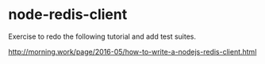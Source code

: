 # node-redis-client

Exercise to redo the following tutorial and add test suites.

http://morning.work/page/2016-05/how-to-write-a-nodejs-redis-client.html

